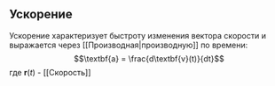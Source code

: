 ## Ускорение
Ускорение характеризует быстроту изменения вектора скорости и выражается через [[Производная|производную]] по времени:
$$\textbf{a} = \frac{d\textbf{v}(t)}{dt}$$
где $\textbf{r}(t)$ - [[Скорость]]
